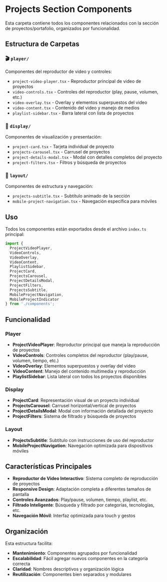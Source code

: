 # Projects Section Components

Esta carpeta contiene todos los componentes relacionados con la sección de proyectos/portafolio, organizados por funcionalidad.

## Estructura de Carpetas

### 🎬 `player/`
Componentes del reproductor de video y controles:
- `project-video-player.tsx` - Reproductor principal de video de proyectos
- `video-controls.tsx` - Controles del reproductor (play, pause, volumen, etc.)
- `video-overlay.tsx` - Overlay y elementos superpuestos del video
- `video-content.tsx` - Contenido del video y manejo de medios
- `playlist-sidebar.tsx` - Barra lateral con lista de proyectos

### 📱 `display/`
Componentes de visualización y presentación:
- `project-card.tsx` - Tarjeta individual de proyecto
- `projects-carousel.tsx` - Carrusel de proyectos
- `project-details-modal.tsx` - Modal con detalles completos del proyecto
- `project-filters.tsx` - Filtros y búsqueda de proyectos

### 🎨 `layout/`
Componentes de estructura y navegación:
- `projects-subtitle.tsx` - Subtítulo animado de la sección
- `mobile-project-navigation.tsx` - Navegación específica para móviles

## Uso

Todos los componentes están exportados desde el archivo `index.ts` principal:

```typescript
import { 
  ProjectVideoPlayer,
  VideoControls,
  VideoOverlay,
  VideoContent,
  PlaylistSidebar,
  ProjectCard,
  ProjectsCarousel,
  ProjectDetailsModal,
  ProjectFilters,
  ProjectsSubtitle,
  MobileProjectNavigation,
  MobileProjectIndicator
} from './components';
```

## Funcionalidad

### Player
- **ProjectVideoPlayer**: Reproductor principal que maneja la reproducción de proyectos
- **VideoControls**: Controles completos del reproductor (play/pause, volumen, tiempo, etc.)
- **VideoOverlay**: Elementos superpuestos y overlay del video
- **VideoContent**: Manejo del contenido multimedia y reproducción
- **PlaylistSidebar**: Lista lateral con todos los proyectos disponibles

### Display
- **ProjectCard**: Representación visual de un proyecto individual
- **ProjectsCarousel**: Carrusel horizontal/vertical de proyectos
- **ProjectDetailsModal**: Modal con información detallada del proyecto
- **ProjectFilters**: Sistema de filtrado y búsqueda de proyectos

### Layout
- **ProjectsSubtitle**: Subtítulo con instrucciones de uso del reproductor
- **MobileProjectNavigation**: Navegación optimizada para dispositivos móviles

## Características Principales

- **Reproductor de Video Interactivo**: Sistema completo de reproducción de proyectos
- **Responsive Design**: Adaptación completa a diferentes tamaños de pantalla
- **Controles Avanzados**: Play/pause, volumen, tiempo, playlist, etc.
- **Filtrado Inteligente**: Búsqueda y filtrado por categorías, tecnologías, etc.
- **Navegación Móvil**: Interfaz optimizada para touch y gestos

## Organización

Esta estructura facilita:
- **Mantenimiento**: Componentes agrupados por funcionalidad
- **Escalabilidad**: Fácil agregar nuevos componentes en la categoría correcta
- **Claridad**: Nombres descriptivos y organización lógica
- **Reutilización**: Componentes bien separados y modulares
